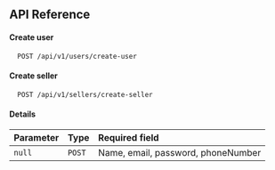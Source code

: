 ## API Reference

#### Create user

```http
  POST /api/v1/users/create-user
```

#### Create seller

```http
  POST /api/v1/sellers/create-seller
```

#### Details

| Parameter | Type   | Required field                     |
| :-------- | :----- | :--------------------------------- |
| `null`    | `POST` | Name, email, password, phoneNumber |
